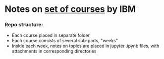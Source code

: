 # Notes on [set of courses](https://www.coursera.org/professional-certificates/ai-engineer#courses) by IBM

### Repo structure:
- Each course placed in separate folder
- Each course consists of several sub-parts, "weeks"
- Inside each week, notes on topics are placed in jupyter .ipynb files, with attachments in corresponding directories
